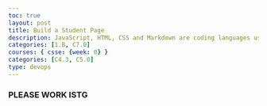 ```yaml
---
toc: true
layout: post
title: Build a Student Page
description: JavaScript, HTML, CSS and Markdown are coding languages used by bloggers when developing in the GitHub Pages system. By using these languages, student developers can add functionality to their GitHub pages site.
categories: [1.B, C7.0]
courses: { csse: {week: 0} }
categories: [C4.3, C5.0]
type: devops
---
```



### PLEASE WORK ISTG